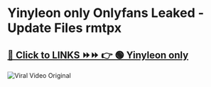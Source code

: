 
 # Yinyleon only Onlyfans Leaked - Update Files rmtpx

## <h2><a href="https://clipsfans.com/Yinyleon_only&ref=git">🔗 Click to LINKS ⏩⏩ 👉 🟢 Yinyleon only </a></h2>

<a href="https://clipsfans.com/Yinyleon_only&ref=git" rel="nofollow" data-target="animated-image.originalLink"><img src="https://i.ibb.co.com/xMMVF88/686577567.gif" alt="Viral Video Original" style="max-width: 100%; display: inline-block;" data-target="animated-image.originalImage"></a>

